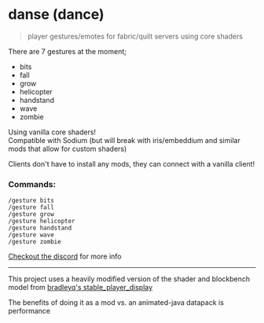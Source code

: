 # danse (dance)
> player gestures/emotes for fabric/quilt servers using core shaders

There are 7 gestures at the moment;
- bits
- fall
- grow
- helicopter
- handstand
- wave
- zombie

Using vanilla core shaders!\
Compatible with Sodium (but will break with iris/embeddium and similar mods that allow for custom shaders)

Clients don't have to install any mods, they can connect with a vanilla client!

### Commands:
```
/gesture bits
/gesture fall
/gesture grow
/gesture helicopter
/gesture handstand
/gesture wave
/gesture zombie
```

[Checkout the discord](https://discord.gg/9X6w2kfy89) for more info

---

This project uses a heavily modified version of the shader and blockbench model from [bradleyq's stable_player_display](https://github.com/bradleyq/stable_player_display)

The benefits of doing it as a mod vs. an animated-java datapack is performance

